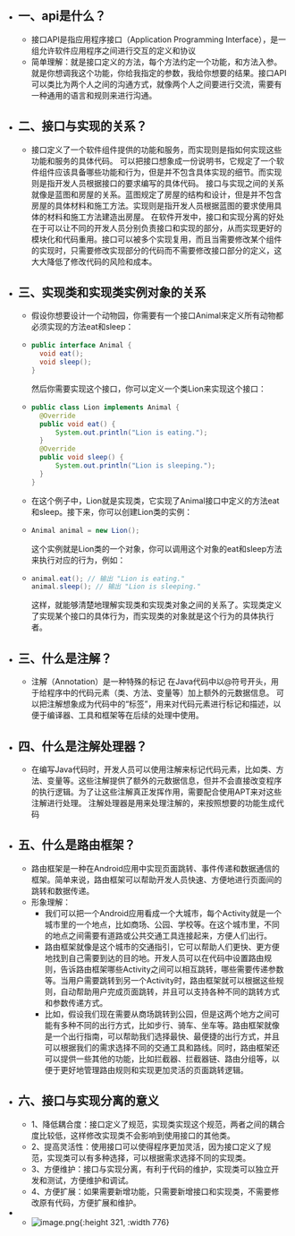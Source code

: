 - ## 一、api是什么？
	- 接口API是指应用程序接口（Application Programming Interface），是一组允许软件应用程序之间进行交互的定义和协议
	- 简单理解：就是接口定义的方法，每个方法约定一个功能，和方法入参。就是你想调我这个功能，你给我指定的参数，我给你想要的结果。接口API可以类比为两个人之间的沟通方式，就像两个人之间要进行交流，需要有一种通用的语言和规则来进行沟通。
- ## 二、接口与实现的关系？
	- 接口定义了一个软件组件提供的功能和服务，而实现则是指如何实现这些功能和服务的具体代码。
	  可以把接口想象成一份说明书，它规定了一个软件组件应该具备哪些功能和行为，但是并不包含具体实现的细节。而实现则是指开发人员根据接口的要求编写的具体代码。
	  接口与实现之间的关系就像是蓝图和房屋的关系。蓝图规定了房屋的结构和设计，但是并不包含房屋的具体材料和施工方法。实现则是指开发人员根据蓝图的要求使用具体的材料和施工方法建造出房屋。
	  在软件开发中，接口和实现分离的好处在于可以让不同的开发人员分别负责接口和实现的部分，从而实现更好的模块化和代码重用。接口可以被多个实现复用，而且当需要修改某个组件的实现时，只需要修改实现部分的代码而不需要修改接口部分的定义，这大大降低了修改代码的风险和成本。
- ## 三、实现类和实现类实例对象的关系
	- 假设你想要设计一个动物园，你需要有一个接口Animal来定义所有动物都必须实现的方法eat和sleep：
	- ```java
	  public interface Animal {
	    void eat();
	    void sleep();
	  }
	  ```
	  然后你需要实现这个接口，你可以定义一个类Lion来实现这个接口：
	- ```java
	  public class Lion implements Animal {
	    @Override
	    public void eat() {
	        System.out.println("Lion is eating.");
	    }
	    @Override
	    public void sleep() {
	        System.out.println("Lion is sleeping.");
	    }
	  }
	  ```
	- 在这个例子中，Lion就是实现类，它实现了Animal接口中定义的方法eat和sleep。接下来，你可以创建Lion类的实例：
	- ```java
	  Animal animal = new Lion();
	  ```
	  这个实例就是Lion类的一个对象，你可以调用这个对象的eat和sleep方法来执行对应的行为，例如：
	- ```java
	  animal.eat(); // 输出 "Lion is eating."
	  animal.sleep(); // 输出 "Lion is sleeping."
	  ```
	  这样，就能够清楚地理解实现类和实现类对象之间的关系了。实现类定义了实现某个接口的具体行为，而实现类的对象就是这个行为的具体执行者。
- ## 三、什么是注解？
	- 注解（Annotation）是一种特殊的标记
	  在Java代码中以@符号开头，用于给程序中的代码元素（类、方法、变量等）加上额外的元数据信息。
	  可以把注解想象成为代码中的“标签”，用来对代码元素进行标记和描述，以便于编译器、工具和框架等在后续的处理中使用。
- ## 四、什么是注解处理器？
	- 在编写Java代码时，开发人员可以使用注解来标记代码元素，比如类、方法、变量等。这些注解提供了额外的元数据信息，但并不会直接改变程序的执行逻辑。为了让这些注解真正发挥作用，需要配合使用APT来对这些注解进行处理。
	  注解处理器是用来处理注解的，来按照想要的功能生成代码
- ## 五、什么是路由框架？
	- 路由框架是一种在Android应用中实现页面跳转、事件传递和数据通信的框架。简单来说，路由框架可以帮助开发人员快速、方便地进行页面间的跳转和数据传递。
	- 形象理解：
		- 我们可以把一个Android应用看成一个大城市，每个Activity就是一个城市里的一个地点，比如商场、公园、学校等。在这个城市里，不同的地点之间需要有道路或公共交通工具连接起来，方便人们出行。
		- 路由框架就像是这个城市的交通指引，它可以帮助人们更快、更方便地找到自己需要到达的目的地。开发人员可以在代码中设置路由规则，告诉路由框架哪些Activity之间可以相互跳转，哪些需要传递参数等。当用户需要跳转到另一个Activity时，路由框架就可以根据这些规则，自动帮助用户完成页面跳转，并且可以支持各种不同的跳转方式和参数传递方式。
		- 比如，假设我们现在需要从商场跳转到公园，但是这两个地方之间可能有多种不同的出行方式，比如步行、骑车、坐车等。路由框架就像是一个出行指南，可以帮助我们选择最快、最便捷的出行方式，并且可以根据我们的需求选择不同的交通工具和路线。同时，路由框架还可以提供一些其他的功能，比如拦截器、拦截器链、路由分组等，以便于更好地管理路由规则和实现更加灵活的页面跳转逻辑。
- ## 六、接口与实现分离的意义
	- 1、降低耦合度：接口定义了规范，实现类实现这个规范，两者之间的耦合度比较低，这样修改实现类不会影响到使用接口的其他类。
	- 2、提高灵活性：使用接口可以使得程序更加灵活，因为接口定义了规范，实现类可以有多种选择，可以根据需求选择不同的实现类。
	- 3、方便维护：接口与实现分离，有利于代码的维护，实现类可以独立开发和测试，方便维护和调试。
	- 4、方便扩展：如果需要新增功能，只需要新增接口和实现类，不需要修改原有代码，方便扩展和维护。
-
	- ![image.png](../assets/image_1680492187322_0.png){:height 321, :width 776}